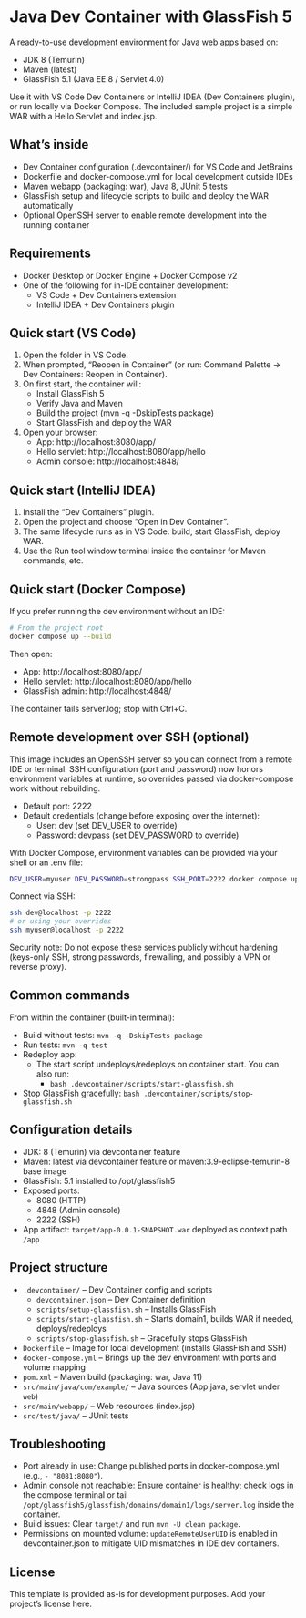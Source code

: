 # Java Dev Container with GlassFish 5

A ready-to-use development environment for Java web apps based on:
- JDK 8 (Temurin)
- Maven (latest)
- GlassFish 5.1 (Java EE 8 / Servlet 4.0)

Use it with VS Code Dev Containers or IntelliJ IDEA (Dev Containers plugin), or run locally via Docker Compose. The included sample project is a simple WAR with a Hello Servlet and index.jsp.

## What’s inside
- Dev Container configuration (.devcontainer/) for VS Code and JetBrains
- Dockerfile and docker-compose.yml for local development outside IDEs
- Maven webapp (packaging: war), Java 8, JUnit 5 tests
- GlassFish setup and lifecycle scripts to build and deploy the WAR automatically
- Optional OpenSSH server to enable remote development into the running container

## Requirements
- Docker Desktop or Docker Engine + Docker Compose v2
- One of the following for in-IDE container development:
  - VS Code + Dev Containers extension
  - IntelliJ IDEA + Dev Containers plugin

## Quick start (VS Code)
1. Open the folder in VS Code.
2. When prompted, “Reopen in Container” (or run: Command Palette → Dev Containers: Reopen in Container).
3. On first start, the container will:
   - Install GlassFish 5
   - Verify Java and Maven
   - Build the project (mvn -q -DskipTests package)
   - Start GlassFish and deploy the WAR
4. Open your browser:
   - App: http://localhost:8080/app/
   - Hello servlet: http://localhost:8080/app/hello
   - Admin console: http://localhost:4848/

## Quick start (IntelliJ IDEA)
1. Install the “Dev Containers” plugin.
2. Open the project and choose “Open in Dev Container”.
3. The same lifecycle runs as in VS Code: build, start GlassFish, deploy WAR.
4. Use the Run tool window terminal inside the container for Maven commands, etc.

## Quick start (Docker Compose)
If you prefer running the dev environment without an IDE:

```bash
# From the project root
docker compose up --build
```

Then open:
- App: http://localhost:8080/app/
- Hello servlet: http://localhost:8080/app/hello
- GlassFish admin: http://localhost:4848/

The container tails server.log; stop with Ctrl+C.

## Remote development over SSH (optional)
This image includes an OpenSSH server so you can connect from a remote IDE or terminal. SSH configuration (port and password) now honors environment variables at runtime, so overrides passed via docker-compose work without rebuilding.

- Default port: 2222
- Default credentials (change before exposing over the internet):
  - User: dev (set DEV_USER to override)
  - Password: devpass (set DEV_PASSWORD to override)

With Docker Compose, environment variables can be provided via your shell or an .env file:

```bash
DEV_USER=myuser DEV_PASSWORD=strongpass SSH_PORT=2222 docker compose up --build
```

Connect via SSH:

```bash
ssh dev@localhost -p 2222
# or using your overrides
ssh myuser@localhost -p 2222
```

Security note: Do not expose these services publicly without hardening (keys-only SSH, strong passwords, firewalling, and possibly a VPN or reverse proxy).

## Common commands
From within the container (built-in terminal):

- Build without tests: `mvn -q -DskipTests package`
- Run tests: `mvn -q test`
- Redeploy app:
  - The start script undeploys/redeploys on container start. You can also run:
    - `bash .devcontainer/scripts/start-glassfish.sh`
- Stop GlassFish gracefully: `bash .devcontainer/scripts/stop-glassfish.sh`

## Configuration details
- JDK: 8 (Temurin) via devcontainer feature
- Maven: latest via devcontainer feature or maven:3.9-eclipse-temurin-8 base image
- GlassFish: 5.1 installed to /opt/glassfish5
- Exposed ports:
  - 8080 (HTTP)
  - 4848 (Admin console)
  - 2222 (SSH)
- App artifact: `target/app-0.0.1-SNAPSHOT.war` deployed as context path `/app`

## Project structure
- `.devcontainer/` – Dev Container config and scripts
  - `devcontainer.json` – Dev Container definition
  - `scripts/setup-glassfish.sh` – Installs GlassFish
  - `scripts/start-glassfish.sh` – Starts domain1, builds WAR if needed, deploys/redeploys
  - `scripts/stop-glassfish.sh` – Gracefully stops GlassFish
- `Dockerfile` – Image for local development (installs GlassFish and SSH)
- `docker-compose.yml` – Brings up the dev environment with ports and volume mapping
- `pom.xml` – Maven build (packaging: war, Java 11)
- `src/main/java/com/example/` – Java sources (App.java, servlet under `web`)
- `src/main/webapp/` – Web resources (index.jsp)
- `src/test/java/` – JUnit tests

## Troubleshooting
- Port already in use: Change published ports in docker-compose.yml (e.g., `- "8081:8080"`).
- Admin console not reachable: Ensure container is healthy; check logs in the compose terminal or tail `/opt/glassfish5/glassfish/domains/domain1/logs/server.log` inside the container.
- Build issues: Clear `target/` and run `mvn -U clean package`.
- Permissions on mounted volume: `updateRemoteUserUID` is enabled in devcontainer.json to mitigate UID mismatches in IDE dev containers.

## License
This template is provided as-is for development purposes. Add your project’s license here.
